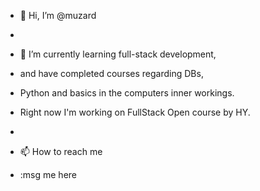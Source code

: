 - 👋 Hi, I’m @muzard
- 
- 🌱 I’m currently learning full-stack development,
- and have completed courses regarding DBs,
- Python and basics in the computers inner workings.

- Right now I'm working on FullStack Open course by HY.
- 
- 📫 How to reach me 
-   :msg me here

<!---
muzard/muzard is a ✨ special ✨ repository because its `README.md` (this file) appears on your GitHub profile.
You can click the Preview link to take a look at your changes.
--->
